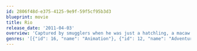 ```yaml
---
id: 2806f48d-e375-4125-9e9f-59f5cf95b3d3
blueprint: movie
title: Rio
release_date: '2011-04-03'
overview: 'Captured by smugglers when he was just a hatchling, a macaw named Blu never learned to fly and lives a happily domesticated life in Minnesota with his human friend, Linda. Blu is thought to be the last of his kind, but when word comes that Jewel, a lone female, lives in Rio de Janeiro, Blu and Linda go to meet her. Animal smugglers kidnap Blu and Jewel, but the pair soon escape and begin a perilous adventure back to freedom -- and Linda.'
genres: '[{"id": 16, "name": "Animation"}, {"id": 12, "name": "Adventure"}, {"id": 35, "name": "Comedy"}, {"id": 10751, "name": "Family"}]'
---
```

